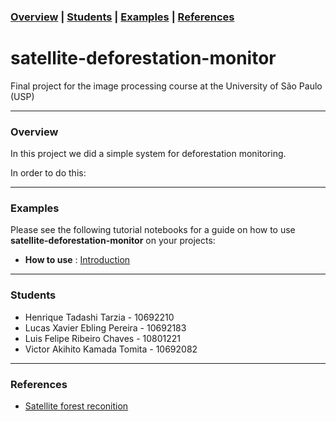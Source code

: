 ### [Overview](#overview) | [Students](#students) | [Examples](#examples) | [References](#references) 

# satellite-deforestation-monitor

Final project for the image processing course at the University of São Paulo (USP)



---
### Overview
In this project we did a simple system for deforestation monitoring.

In order to do this:

--- 
### Examples
Please see the following tutorial notebooks for a guide on how to use **satellite-deforestation-monitor** on your projects:
 - **How to use** : [Introduction](https://drive.google.com/drive/folders/1mP4s86rJRre1cNfXYY7-XOkVATl5tZIn)
  
---
### Students
  -  Henrique Tadashi Tarzia - 10692210
  - Lucas Xavier Ebling Pereira - 10692183
  - Luis Felipe Ribeiro Chaves - 10801221 
  - Victor Akihito Kamada Tomita - 10692082
---

### References
 - [Satellite forest reconition](https://clouard.users.greyc.fr/Pantheon/experiments/forestarea-extraction/index-en.html)
